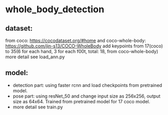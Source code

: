 # whole_body_detection

## dataset:
from coco: https://cocodataset.org/#home
and coco-whole-body: https://github.com/jin-s13/COCO-WholeBody
add keypoints from 17(coco) to 35(6 for each hand, 3 for each f00t, total: 18, from coco-whole-body)
more detail see load_ann.py

## model:
- detection part: using faster rcnn and load checkpoints from pretrained model.
- pose part: using resNet_50 and change input size as 256x256, output size as 64x64. Trained from pretrained model for 17 coco model.
- more detail see train.py
